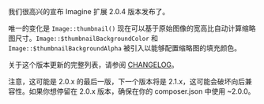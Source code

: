 我们很高兴的宣布 Imagine 扩展 2.0.4 版本发布了。

唯一的变化是 `Image::thumbnail()`  现在可以基于原始图像的宽高比自动计算缩略图尺寸。`Image::$thumbnailBackgroundColor` 和 `Image::$thumbnailBackgroundAlpha`  被引入以能够配置缩略图的填充颜色。

关于这个版本更新的完整列表，请参阅 [CHANGELOG](https://github.com/yiisoft/yii2-imagine/blob/2.0.4/CHANGELOG.md)。

注意，这可能是 2.0.x 的最后一版，下一个版本将是 2.1.x，这可能会破坏向后兼容性。如果你想停留在 2.0.x 版本，确保在你的 composer.json 中使用 ~2.0.0。
